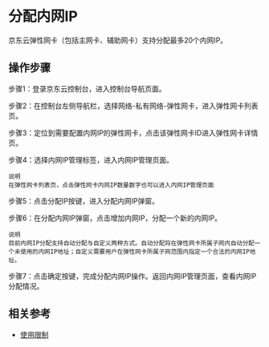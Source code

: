 # 分配内网IP

京东云弹性网卡（包括主网卡、辅助网卡）支持分配最多20个内网IP。

## 操作步骤
步骤1：登录京东云控制台，进入控制台导航页面。

步骤2：在控制台左侧导航栏，选择网络-私有网络-弹性网卡，进入弹性网卡列表页。

步骤3：定位到需要配置内网IP的弹性网卡，点击该弹性网卡ID进入弹性网卡详情页。

步骤4：选择内网IP管理标签，进入内网IP管理页面。

	说明
	在弹性网卡列表页，点击弹性网卡内网IP数量数字也可以进入内网IP管理页面

步骤5：点击分配IP按键，进入分配内网IP弹窗。

步骤6：在分配内网IP弹窗，点击增加内网IP，分配一个新的内网IP。

	说明
	目前内网IP分配支持自动分配与自定义两种方式。自动分配将在弹性网卡所属子网内自动分配一个未使用的内网IP地址；自定义需要用户在弹性网卡所属子网范围内指定一个合法的内网IP地址。

步骤7：点击确定按键，完成分配内网IP操作。返回内网IP管理页面，查看内网IP分配情况。

## 相关参考

- [使用限制](https://github.com/jdcloudcom/cn/blob/master/documentation/Networking/Elastic-Network-Interface/Product-Introduction/Restrictions.md)

